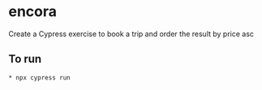 # encora
Create a Cypress exercise to book a trip and order the result by price asc

## To run
    * npx cypress run
   

